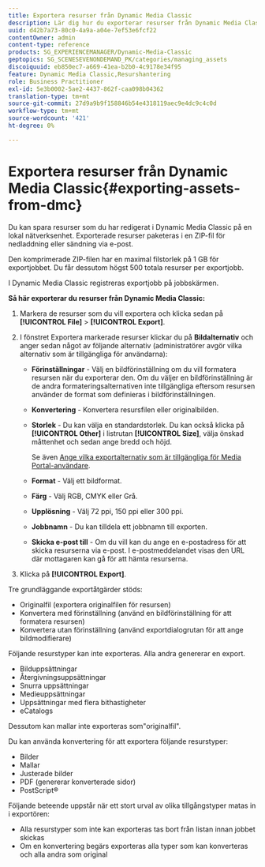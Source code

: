 ```yaml
---
title: Exportera resurser från Dynamic Media Classic
description: Lär dig hur du exporterar resurser från Dynamic Media Classic.
uuid: d42b7a73-80c0-4a9a-a04e-7ef53e6fcf22
contentOwner: admin
content-type: reference
products: SG_EXPERIENCEMANAGER/Dynamic-Media-Classic
geptopics: SG_SCENESEVENONDEMAND_PK/categories/managing_assets
discoiquuid: eb850ec7-a669-41ea-b2b0-4c9178e34f95
feature: Dynamic Media Classic,Resurshantering
role: Business Practitioner
exl-id: 5e3b0002-5ae2-4437-862f-caa098b04362
translation-type: tm+mt
source-git-commit: 27d9a9b9f158846b54e4318119aec9e4dc9c4c0d
workflow-type: tm+mt
source-wordcount: '421'
ht-degree: 0%

---
```


# Exportera resurser från Dynamic Media Classic{#exporting-assets-from-dmc}

Du kan spara resurser som du har redigerat i Dynamic Media Classic på en lokal nätverksenhet. Exporterade resurser paketeras i en ZIP-fil för nedladdning eller sändning via e-post.

Den komprimerade ZIP-filen har en maximal filstorlek på 1 GB för exportjobbet. Du får dessutom högst 500 totala resurser per exportjobb.

I Dynamic Media Classic registreras exportjobb på jobbskärmen.

**Så här exporterar du resurser från Dynamic Media Classic:**

1. Markera de resurser som du vill exportera och klicka sedan på **[!UICONTROL File]** > **[!UICONTROL Export]**.
1. I fönstret Exportera markerade resurser klickar du på **Bildalternativ** och anger sedan något av följande alternativ (administratörer avgör vilka alternativ som är tillgängliga för användarna):

   * **Förinställningar**  - Välj en bildförinställning om du vill formatera resursen när du exporterar den. Om du väljer en bildförinställning är de andra formateringsalternativen inte tillgängliga eftersom resursen använder de format som definieras i bildförinställningen.

   * **Konvertering**  - Konvertera resursfilen eller originalbilden.

   * **Storlek**  - Du kan välja en standardstorlek. Du kan också klicka på **[!UICONTROL Other]** i listrutan **[!UICONTROL Size]**, välja önskad måttenhet och sedan ange bredd och höjd.

      Se även [Ange vilka exportalternativ som är tillgängliga för Media Portal-användare](specifying-export-options-available-media.md#specifying_export_options_available_to_media_portal_users).

   * **Format**  - Välj ett bildformat.

   * **Färg**  - Välj RGB, CMYK eller Grå.

   * **Upplösning**  - Välj 72 ppi, 150 ppi eller 300 ppi.

   * **Jobbnamn**  - Du kan tilldela ett jobbnamn till exporten.

   * **Skicka e-post till**  - Om du vill kan du ange en e-postadress för att skicka resurserna via e-post. I e-postmeddelandet visas den URL där mottagaren kan gå för att hämta resurserna.

1. Klicka på **[!UICONTROL Export]**.

Tre grundläggande exportåtgärder stöds:

* Originalfil (exportera originalfilen för resursen)
* Konvertera med förinställning (använd en bildförinställning för att formatera resursen)
* Konvertera utan förinställning (använd exportdialogrutan för att ange bildmodifierare)

Följande resurstyper kan inte exporteras. Alla andra genererar en export.

* Bilduppsättningar
* Återgivningsuppsättningar
* Snurra uppsättningar
* Medieuppsättningar
* Uppsättningar med flera bithastigheter
* eCatalogs

Dessutom kan mallar inte exporteras som&quot;originalfil&quot;.

Du kan använda konvertering för att exportera följande resurstyper:

* Bilder
* Mallar
* Justerade bilder
* PDF (genererar konverterade sidor)
* PostScript®

Följande beteende uppstår när ett stort urval av olika tillgångstyper matas in i exportören:

* Alla resurstyper som inte kan exporteras tas bort från listan innan jobbet skickas
* Om en konvertering begärs exporteras alla typer som kan konverteras och alla andra som original
